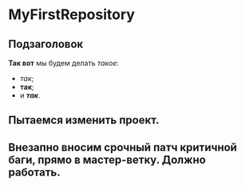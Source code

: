 # MyFirstRepository

## Подзаголовок

**Так вот** мы будем делать *такое*:
* *так*;
* **так**;
* и ***так***.

## Пытаемся изменить проект.
## Внезапно вносим срочный патч критичной баги, прямо в мастер-ветку. Должно работать.

